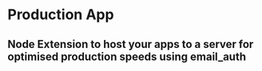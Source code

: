 # Production App
## Node Extension to host your apps to a server for optimised production speeds using email_auth